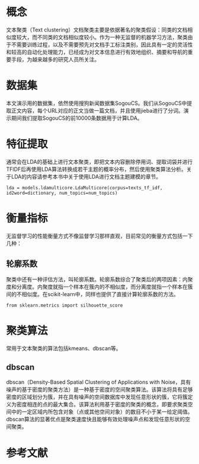 # 概念
文本聚类（Text clustering）文档聚类主要是依据著名的聚类假设：同类的文档相似度较大，而不同类的文档相似度较小。作为一种无监督的机器学习方法，聚类由于不需要训练过程，以及不需要预先对文档手工标注类别，因此具有一定的灵活性和较高的自动化处理能力，已经成为对文本信息进行有效地组织、摘要和导航的重要手段，为越来越多的研究人员所关注。

# 数据集
本文演示用的数据集，依然使用搜狗新闻数据集SogouCS。我们从SogouCS中提取正文内容，每个URL对应的正文当做一篇文档，并且使用jieba进行了分词。演示期间我们提取SogouCS的前10000条数据用于计算LDA。
# 特征提取
通常会在LDA的基础上进行文本聚类，即把文本内容删除停用词、提取词袋并进行TFIDF后再使用LDA算法转换成若干主题的概率分布，然后使用聚类算法分析。关于LDA的内容请参考本书中关于使用LDA进行文档主题建模的章节。

	lda = models.ldamulticore.LdaMulticore(corpus=texts_tf_idf, id2word=dictionary, num_topics=num_topics)

# 衡量指标
无监督学习的性能衡量方式不像监督学习那样直观，目前常见的衡量方式包括一下几种：
## 轮廓系数
聚类中还有一种评估方法，叫轮廓系数。轮廓系数综合了聚类后的两项因素：内聚度和分离度。内聚度就指一个样本在簇内的不相似度，而分离度就指一个样本在簇间的不相似度。在scikit-learn中，同样也提供了直接计算轮廓系数的方法。

	from sklearn.metrics import silhouette_score
	
# 聚类算法

常用于文本聚类的算法包括kmeans、dbscan等。

## dbscan
dbscan（Density-Based Spatial Clustering of Applications with Noise，具有噪声的基于密度的聚类方法）是一种基于密度的空间聚类算法。该算法将具有足够密度的区域划分为簇，并在具有噪声的空间数据库中发现任意形状的簇，它将簇定义为密度相连的点的最大集合。该算法利用基于密度的聚类的概念，即要求聚类空间中的一定区域内所包含对象（点或其他空间对象）的数目不小于某一给定阈值。dbscan算法的显著优点是聚类速度快且能够有效处理噪声点和发现任意形状的空间聚类。

# 参考文献